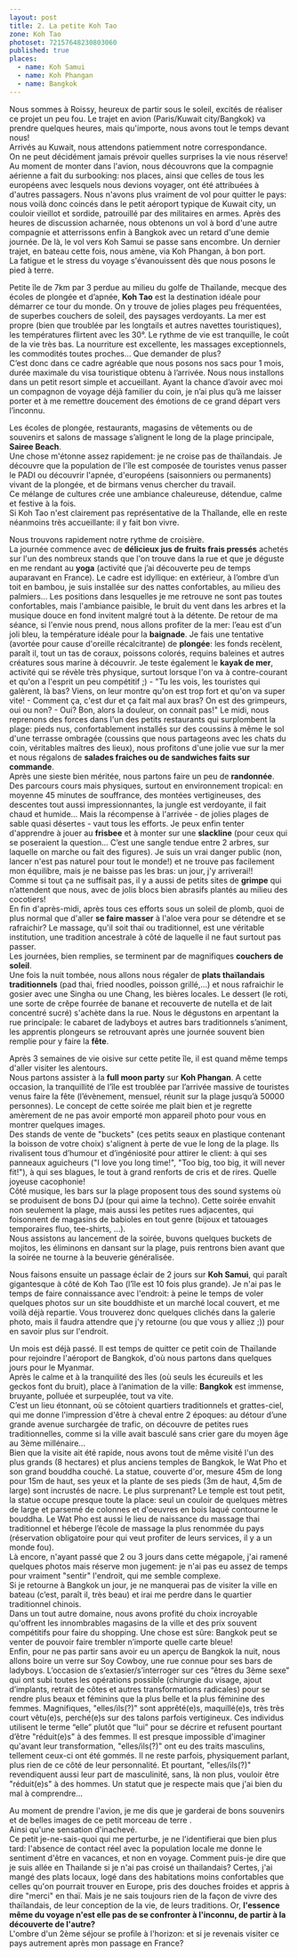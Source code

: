 ```yaml
---
layout: post
title: 2. La petite Koh Tao
zone: Koh Tao
photoset: 72157648230803060
published: true
places: 
  - name: Koh Samui
  - name: Koh Phangan
  - name: Bangkok
---
```


Nous sommes à Roissy, heureux de partir sous le soleil, excités de réaliser ce projet un peu fou. Le trajet en avion (Paris/Kuwait city/Bangkok) va prendre quelques heures, mais qu'importe, nous avons tout le temps devant nous!  
Arrivés au Kuwait, nous attendons patiemment notre correspondance.  
On ne peut décidément jamais prévoir quelles surprises la vie nous réserve! Au moment de monter dans l'avion, nous découvrons que la compagnie aérienne a fait du surbooking: nos places, ainsi  que celles de tous les européens avec lesquels nous devions voyager, ont été attribuées à d'autres passagers. Nous n'avons plus vraiment de vol pour quitter le pays: nous voilà donc coincés dans le petit aéroport typique de Kuwait city, un couloir vieillot et sordide, patrouillé par des militaires en armes. 
Après des heures de discussion acharnée, nous obtenons un vol à bord d'une autre compagnie et atterrissons enfin à Bangkok avec un retard d'une demie journée. De là, le vol vers Koh Samui se passe sans encombre. Un dernier trajet, en bateau cette fois, nous amène, via Koh Phangan, à bon port.  
La fatigue et le stress du voyage s'évanouissent dès que nous posons le pied à terre.

Petite île de 7km par 3 perdue au milieu du golfe de Thaïlande, mecque des écoles de plongée et d’apnée, **Koh Tao** est la destination idéale pour démarrer ce tour du monde. On y trouve de jolies plages peu fréquentées, de superbes couchers de soleil, des paysages verdoyants. La mer est propre (bien que troublée par les longtails et autres navettes touristiques), les températures flirtent avec les 30°. Le rythme de vie est tranquille, le coût de la vie très bas. La nourriture est excellente, les massages exceptionnels, les commodités toutes proches… Que demander de plus?  
C’est donc dans ce cadre agréable que nous posons nos sacs pour 1 mois, durée maximale du visa touristique obtenu à l’arrivée. Nous nous installons dans un petit resort simple et accueillant. Ayant la chance d’avoir avec moi un compagnon de voyage déjà familier du coin, je n’ai plus qu’à me laisser porter et à me remettre doucement des émotions de ce grand départ vers l’inconnu.

Les écoles de plongée, restaurants, magasins de vêtements ou de souvenirs et salons de massage s’alignent le long de la plage principale, **Sairee Beach**.  
Une chose m'étonne assez rapidement: je ne croise pas de thaïlandais. Je découvre que la population de l'île est composée de touristes venus passer le PADI ou découvrir l'apnée, d'européens (saisonniers ou permanents) vivant de la plongée, et de birmans venus chercher du travail.  
Ce mélange de cultures crée une ambiance chaleureuse, détendue, calme et festive à la fois.  
Si Koh Tao n'est clairement pas représentative de la Thaîlande, elle en reste néanmoins très accueillante: il y fait bon vivre.

Nous trouvons rapidement notre rythme de croisière.  
La journée commence avec de **délicieux jus de fruits frais pressés** achetés sur l'un des nombreux stands que l'on trouve dans la rue et que je déguste en me rendant au **yoga** (activité que j’ai découverte peu de temps auparavant en France). Le cadre est idyllique: en extérieur, à l’ombre d’un toit en bambou, je suis installée sur des nattes confortables, au milieu des palmiers… Les positions dans lesquelles je me retrouve ne sont pas toutes confortables, mais l'ambiance paisible, le bruit du vent dans les arbres et la musique douce en fond invitent malgré tout à la détente. De retour de ma séance, si l'envie nous prend, nous allons profiter de la mer: l’eau est d'un joli bleu, la température idéale pour la **baignade**. Je fais une tentative (avortée pour cause d'oreille récalcitrante) de **plongée**: les fonds recèlent, paraît il, tout un tas de coraux, poissons colorés, requins baleines et autres créatures sous marine à découvrir. Je teste également le **kayak de mer**, activité qui se révèle très physique, surtout lorsque l'on va à contre-courant et qu'on a l'esprit un peu compétitif ;)
	 	- "Tu les vois, les touristes qui galèrent, là bas? Viens, on leur montre 			  qu'on est trop fort et qu'on va super vite!
	 	- Comment ça, c'est dur et ça fait mal aux bras? On est des grimpeurs, oui ou 			non?
	 	- Oui? Bon, alors la douleur, on connait pas!"
Le midi, nous reprenons des forces dans l'un des petits restaurants qui surplombent la plage: pieds nus, confortablement installés sur des coussins à même le sol d'une terrasse ombragée (coussins que nous partageons avec les chats du coin, véritables maîtres des lieux), nous profitons d'une jolie vue sur la mer et nous régalons de **salades fraiches ou de sandwiches faits sur commande**.  
Après une sieste bien méritée, nous partons faire un peu de **randonnée**. Des parcours cours mais physiques, surtout en environnement tropical: en moyenne 45 minutes de souffrance, des montées vertigineuses, des descentes tout aussi impressionnantes, la jungle est verdoyante, il fait chaud et humide... Mais la récompense à l'arrivée - de jolies plages de sable quasi désertes - vaut tous les efforts. Je peux enfin tenter d'apprendre à jouer au **frisbee** et à monter sur une **slackline** (pour ceux qui se poseraient la question... C’est une sangle tendue entre 2 arbres, sur laquelle on marche ou fait des figures). Je suis un vrai danger public (non, lancer n'est pas naturel pour tout le monde!) et ne trouve pas facilement mon équilibre, mais je ne baisse pas les bras: un jour, j'y arriverai!!  
Comme si tout ça ne suffisait pas, il y a aussi de petits sites de **grimpe** qui n’attendent que nous, avec de jolis blocs bien abrasifs plantés au milieu des cocotiers!  
En fin d'après-midi, après tous ces efforts sous un soleil de plomb, quoi de plus normal que d'aller **se faire masser** à l'aloe vera pour se détendre et se rafraichir? Le massage, qu'il soit thaï ou traditionnel, est une véritable institution, une tradition ancestrale à côté de laquelle il ne faut surtout pas passer.  
Les journées, bien remplies, se terminent par de magnifiques **couchers de soleil**.  
Une fois la nuit tombée, nous allons nous régaler de **plats thaïlandais traditionnels** (pad thai, fried noodles, poisson grillé,...) et nous rafraichir le gosier avec une Singha ou une Chang, les bières locales. Le dessert (le roti, une sorte de crêpe fourrée de banane et recouverte de nutella et de lait concentré sucré) s'achète dans la rue. Nous le dégustons en arpentant la rue principale: le cabaret de ladyboys et autres bars traditionnels s’animent, les apprentis plongeurs se retrouvant après une journée souvent bien remplie pour y faire la **fête**.

Après 3 semaines de vie oisive sur cette petite île, il est quand même temps d'aller visiter les alentours.  
Nous partons assister à la **full moon party** sur **Koh Phangan**. A cette occasion, la tranquillité de l’île est troublée par l’arrivée massive de touristes venus faire la fête (l’évènement, mensuel, réunit sur la plage jusqu’à 50000 personnes).
Le concept de cette soirée me plait bien et je regrette amèrement de ne pas avoir emporté mon appareil photo pour vous en montrer quelques images.  
Des stands de vente de "buckets" (ces petits seaux en plastique contenant la boisson de votre choix) s'alignent à perte de vue le long de la plage. Ils rivalisent tous d’humour et d’ingéniosité pour attirer le client: à qui ses panneaux aguicheurs ("I love you long time!", "Too big, too big, it will never fit!"), à qui ses blagues, le tout à grand renforts de cris et de rires. Quelle joyeuse cacophonie!  
Côté musique, les bars sur la plage proposent tous des sound systems où se produisent de bons DJ (pour qui aime la techno).
Cette soirée envahit non seulement la plage, mais aussi les petites rues adjacentes, qui foisonnent de magasins de babioles en tout genre (bijoux et tatouages temporaires fluo, tee-shirts, …).  
Nous assistons au lancement de la soirée, buvons quelques buckets de mojitos, les éliminons en dansant sur la plage, puis rentrons bien avant que la soirée ne tourne à la beuverie généralisée.  

Nous faisons ensuite un passage éclair de 2 jours sur **Koh Samui**, qui paraît gigantesque à côté de Koh Tao (l’île est 10 fois plus grande). Je n'ai pas le temps de faire connaissance avec l'endroit: à peine le temps de voler quelques photos sur un site bouddhiste et un marché local couvert, et me voilà déjà repartie. Vous trouverez donc quelques clichés dans la galerie photo, mais il faudra attendre que j'y retourne (ou que vous y alliez ;)) pour en savoir plus sur l'endroit.

Un mois est déjà passé. Il est temps de quitter ce petit coin de Thaïlande pour rejoindre l'aéroport de Bangkok, d'où nous partons dans quelques jours pour le Myanmar.  
Après le calme et à la tranquilité des îles (où seuls les écureuils et les geckos font du bruit), place à l’animation de la ville: **Bangkok** est immense, bruyante, polluée et surpeuplée, tout va vite.  
C’est un lieu étonnant, où se côtoient quartiers traditionnels et grattes-ciel, qui me donne l'impression d'être à cheval entre 2 époques: au détour d’une grande avenue surchargée de trafic, on découvre de petites rues traditionnelles, comme si la ville avait basculé sans crier gare du moyen âge au 3ème millénaire...  
Bien que la visite ait été rapide, nous avons tout de même visité l'un des plus grands (8 hectares) et plus anciens temples de Bangkok, le Wat Pho et son grand bouddha couché. La statue, couverte d'or, mesure 45m de long pour 15m de haut, ses yeux et la plante de ses pieds (3m de haut, 4,5m de large) sont incrustés de nacre. Le plus surprenant? Le temple est tout petit, la statue occupe presque toute la place: seul un couloir de quelques mètres de large et parsemé de colonnes et d'oeuvres en bois laqué contourne le bouddha. Le Wat Pho est aussi le lieu de naissance du massage thai traditionnel et héberge l’école de massage la plus renommée du pays (réservation obligatoire pour qui veut profiter de leurs services, il y a un monde fou).  
Là encore, n'ayant passé que 2 ou 3 jours dans cette mégapole, j'ai ramené quelques photos mais réserve mon jugement: je n'ai pas eu assez de temps pour vraiment "sentir" l'endroit, qui me semble complexe.  
Si je retourne à Bangkok un jour, je ne manquerai pas de visiter la ville en bateau (c’est, paraît il, très beau) et irai me perdre dans le quartier traditionnel chinois.  
Dans un tout autre domaine, nous avons profité du choix incroyable qu'offrent les innombrables magasins de la ville et des prix souvent compétitifs pour faire du shopping. Une chose est sûre: Bangkok peut se venter de pouvoir faire trembler n’importe quelle carte bleue!  
Enfin, pour ne pas partir sans avoir eu un aperçu de Bangkok la nuit, nous allons boire un verre sur Soy Cowboy, une rue connue pour ses bars de ladyboys. L’occasion de s’extasier/s’interroger sur ces “êtres du 3ème sexe” qui ont subi toutes les opérations possible (chirurgie du visage, ajout d’implants, retrait de côtes et autres transformations radicales) pour se rendre plus beaux et féminins que la plus belle et la plus féminine des femmes. Magnifiques, "elles/ils(?)" sont apprêté(e)s, maquillé(e)s, très très court vêtu(e)s, perché(e)s sur des talons parfois vertigineux. Ces individus utilisent le terme “elle” plutôt que “lui” pour se décrire et refusent pourtant d’être "réduit(e)s" à des femmes. Il est presque impossible d'imaginer qu'avant leur transformation, "elles/ils(?)" ont eu des traits masculins, tellement ceux-ci ont été gommés. Il ne reste parfois, physiquement parlant, plus rien de ce côté de leur personnalité. Et pourtant, "elles/ils(?)" revendiquent aussi leur part de masculinité, sans, là non plus, vouloir être "réduit(e)s" à des hommes. Un statut que je respecte mais que j'ai bien du mal à comprendre...

Au moment de prendre l'avion, je me dis que je garderai de bons souvenirs et de belles images de ce petit morceau de terre .  
Ainsi qu'une sensation d'inachevé.  
Ce petit je-ne-sais-quoi qui me perturbe, je ne l'identifierai que bien plus tard: l'absence de contact réel avec la population locale me donne le sentiment d'être en vacances, et non en voyage. Comment puis-je dire que je suis allée en Thailande si je n'ai pas croisé un thailandais? Certes, j'ai mangé des plats locaux, logé dans des habitations moins confortables que celles qu'on pourrait trouver en Europe, pris des douches froides et appris à dire "merci" en thaï. Mais je ne sais toujours rien de la façon de vivre des thaïlandais, de leur conception de la vie, de leurs traditions. Or, **l'essence même du voyage n'est elle pas de se confronter à l'inconnu, de partir à la découverte de l'autre?**  
L'ombre d'un 2ème séjour se profile à l'horizon: et si je revenais visiter ce pays autrement après mon passage en France?